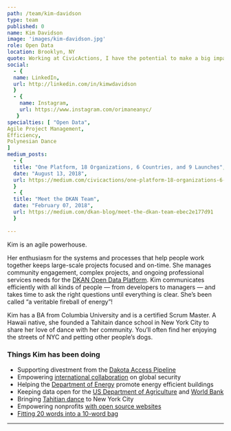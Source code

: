 ```yaml
---
path: /team/kim-davidson
type: team
published: 0
name: Kim Davidson
image: 'images/kim-davidson.jpg'
role: Open Data
location: Brooklyn, NY
quote: Working at CivicActions, I have the potential to make a big impact on social change.
social: 
  - {
  name: LinkedIn,
  url: http://linkedin.com/in/kimwdavidson
  }
  - {
    name: Instagram,
    url: https://www.instagram.com/orimaneanyc/
   }
specialties: [ "Open Data",
Agile Project Management,
Efficiency,
Polynesian Dance
]
medium_posts: 
  - {
  title: "One Platform, 18 Organizations, 6 Countries, and 9 Launches",
  date: "August 13, 2018",
  url: https://medium.com/civicactions/one-platform-18-organizations-6-countries-and-9-launches-723016365468
  }
  - {
  title: "Meet the DKAN Team",
  date: "February 07, 2018",
  url: https://medium.com/dkan-blog/meet-the-dkan-team-ebec2e177d91
  }
  
---
```


Kim is an agile powerhouse.

Her enthusiasm for the systems and processes that help people work together keeps large-scale projects focused and on-time. She manages community engagement, complex projects, and ongoing professional services needs for the [DKAN Open Data Platform](https://getdkan.org/). Kim communicates efficiently with all kinds of people — from developers to managers — and takes time to ask the right questions until everything is clear. She’s been called “a veritable fireball of energy”!

Kim has a BA from Columbia University and is a certified Scrum Master. A Hawaii native, she founded a Tahitain dance school in New York City to share her love of dance with her community. You’ll often find her enjoying the streets of NYC and petting other people’s dogs.




### Things Kim has been doing
* Supporting divestment from the [Dakota Access Pipeline](https://starvethesnake.com/)
* Empowering [international collaboration](https://civicactions.com/case-study/globalnet) on global security
* Helping the [Department of Energy](https://betterbuildingsinitiative.energy.gov/) promote energy efficient buildings
* Keeping data open for the [US Department of Agriculture](https://www.usda.gov/) and [World Bank](https://www.worldbank.org/)
* Bringing [Tahitian dance](http://orimanea.com/) to New York City
* Empowering nonprofits [with open source websites](https://www.advomatic.com/)
* [Fitting 20 words into a 10-word bag](https://medium.com/civicactions/meet-kim-davidson-civicactions-open-data-project-manager-and-resident-tahitian-dancer-2363070f0c7f)


-------------------------------
